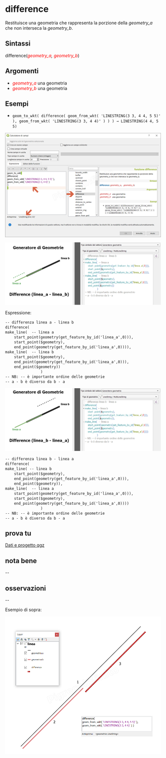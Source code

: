 # difference

Restituisce una geometria che rappresenta la porzione della _geometry_a_ che non interseca la _geometry_b_.

## Sintassi

difference(_<span style="color:red;">geometry_a</span>, <span style="color:red;">geometry_b</span>_)

## Argomenti

* _<span style="color:red;">geometry_a</span>_ una geometria
* _<span style="color:red;">geometry_b</span>_ una geometria

## Esempi

* `geom_to_wkt( difference( geom_from_wkt( 'LINESTRING(3 3, 4 4, 5 5)' ), geom_from_wkt( 'LINESTRING(3 3, 4 4)' ) ) ) → LINESTRING(4 4, 5 5)`

![](/img/geometria/difference/difference1.png)

![](/img/geometria/difference/difference31.png)

Espressione:

```
-- differenza linea a - linea b
difference( 
make_line(  -- linea a
	start_point(geometry(get_feature_by_id('linea_a',0))), 
	start_point($geometry),
	end_point(geometry(get_feature_by_id('linea_a',0)))),
make_line(  -- linea b
	start_point($geometry), 
	end_point(geometry(get_feature_by_id('linea_a',0))),
	end_point($geometry))
				)
-- NB: -- è importante ordine delle geometrie
-- a - b è diverso da b - a
```

![](/img/geometria/difference/difference32.png)

```
-- differenza linea b - linea a
difference( 
make_line( -- linea b
	start_point($geometry), 
	end_point(geometry(get_feature_by_id('linea_a',0))),
	end_point($geometry)),
make_line(  -- linea a
	start_point(geometry(get_feature_by_id('linea_a',0))), 
	start_point($geometry),
	end_point(geometry(get_feature_by_id('linea_a',0))))
				)
-- NB: -- è importante ordine delle geometrie
-- a - b è diverso da b - a
```

## prova tu

[Dati e progetto qgz](https://github.com/gbvitrano/HfcQGIS/raw/master/prova_tu/DIFFERENCE.zip)

## nota bene

--

## osservazioni

--

Esempio di sopra:

![](/img/geometria/difference/difference2.png)
